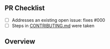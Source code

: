 <!-- 👋 Hi, thanks for sending a PR to timelessco-nextjs! 💖.
Please fill out all fields below and make sure each item is true and [x] checked.
Otherwise we may not be able to review your PR. -->

## PR Checklist

- [ ] Addresses an existing open issue: fixes #000
- [ ] Steps in [CONTRIBUTING.md](https://github.com/timelessco/timelessco-nextjs/blob/main/.github/CONTRIBUTING.md) were taken

## Overview

<!-- Description of what is changed and how the code change does that. -->
